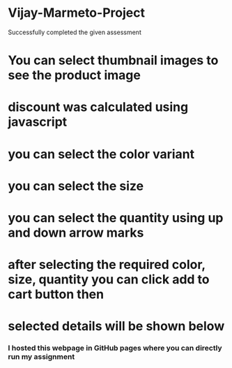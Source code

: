 # Vijay-Marmeto-Project
Successfully completed the given assessment
# You can select thumbnail images to see the product image
# discount was calculated using javascript
# you can select the color variant 
# you can select the size
# you can select the quantity using up and down arrow marks
# after selecting the required color, size, quantity you can click add to cart button then
# selected details will be shown below
### I hosted this webpage in GitHub pages where you can directly run my assignment ###
